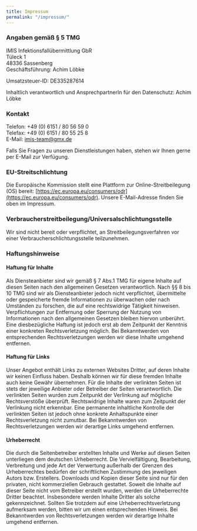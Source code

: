 ```yaml
---
title: Impressum
permalink: "/impressum/"
---
```

### Angaben gemäß § 5 TMG
IMIS Infektionsfallübermittlung GbR   
Tüleck 1   
48336 Sassenberg   
Geschäftsführung: Achim Löbke

[comment]: <> (Handelsregister: **TBD**)   
[comment]: <> (Registergericht: **TBD**)   
Umsatzsteuer-ID: DE335287614

Inhaltlich verantwortlich und AnsprechpartnerIn für den Datenschutz:
Achim Löbke  

### Kontakt
Telefon: +49 (0) 6151 / 80 56 59 0   
Telefax: +49 (0) 6151 / 80 55 25 8   
E-Mail: [&#105;&#109;&#105;&#115;&#045;&#116;&#101;&#097;&#109;&#064;&#103;&#109;&#120;&#046;&#100;&#101;](mailto:&#105;&#109;&#105;&#115;&#045;&#116;&#101;&#097;&#109;&#064;&#103;&#109;&#120;&#046;&#100;&#101;)

Falls Sie Fragen zu unseren Dienstleistungen haben, stehen wir Ihnen gerne per E-Mail zur Verfügung.

[comment]: <> (Bei Fragen im Zusammenhang mit der Erhebung, Verarbeitung oder Nutzung personenbezogener Daten können Sie sich jederzeit an den betrieblichen Beauftragten für den Datenschutz wenden.)   
[comment]: <> (Datenschutzbeauftragter: **TBD**)

### EU-Streitschlichtung
Die Europäische Kommission stellt eine Plattform zur Online-Streitbeilegung (OS) bereit:
[https://ec.europa.eu/consumers/odr](https://ec.europa.eu/consumers/odr).
Unsere E-Mail-Adresse finden Sie oben im Impressum.

### Verbraucherstreitbeilegung/Universalschlichtungsstelle
Wir sind nicht bereit oder verpflichtet, an Streitbeilegungsverfahren vor einer
Verbraucherschlichtungsstelle teilzunehmen.

### Haftungshinweise
#### Haftung für Inhalte
Als Diensteanbieter sind wir gemäß § 7 Abs.1 TMG für eigene Inhalte auf diesen Seiten nach den
allgemeinen Gesetzen verantwortlich. Nach §§ 8 bis 10 TMG sind wir als Diensteanbieter jedoch nicht
verpflichtet, übermittelte oder gespeicherte fremde Informationen zu überwachen oder nach Umständen zu
forschen, die auf eine rechtswidrige Tätigkeit hinweisen.
Verpflichtungen zur Entfernung oder Sperrung der Nutzung von Informationen nach den allgemeinen
Gesetzen bleiben hiervon unberührt. Eine diesbezügliche Haftung ist jedoch erst ab dem Zeitpunkt der
Kenntnis einer konkreten Rechtsverletzung möglich. Bei Bekanntwerden von entsprechenden
Rechtsverletzungen werden wir diese Inhalte umgehend entfernen.

#### Haftung für Links
Unser Angebot enthält Links zu externen Websites Dritter, auf deren Inhalte wir keinen Einfluss haben.
Deshalb können wir für diese fremden Inhalte auch keine Gewähr übernehmen. Für die Inhalte der
verlinkten Seiten ist stets der jeweilige Anbieter oder Betreiber der Seiten verantwortlich. Die verlinkten
Seiten wurden zum Zeitpunkt der Verlinkung auf mögliche Rechtsverstöße überprüft. Rechtswidrige Inhalte
waren zum Zeitpunkt der Verlinkung nicht erkennbar.
Eine permanente inhaltliche Kontrolle der verlinkten Seiten ist jedoch ohne konkrete Anhaltspunkte einer
Rechtsverletzung nicht zumutbar. Bei Bekanntwerden von Rechtsverletzungen werden wir derartige Links
umgehend entfernen.

#### Urheberrecht
Die durch die Seitenbetreiber erstellten Inhalte und Werke auf diesen Seiten unterliegen dem deutschen
Urheberrecht. Die Vervielfältigung, Bearbeitung, Verbreitung und jede Art der Verwertung außerhalb der
Grenzen des Urheberrechtes bedürfen der schriftlichen Zustimmung des jeweiligen Autors bzw. Erstellers.
Downloads und Kopien dieser Seite sind nur für den privaten, nicht kommerziellen Gebrauch gestattet.
Soweit die Inhalte auf dieser Seite nicht vom Betreiber erstellt wurden, werden die Urheberrechte Dritter
beachtet. Insbesondere werden Inhalte Dritter als solche gekennzeichnet. Sollten Sie trotzdem auf eine
Urheberrechtsverletzung aufmerksam werden, bitten wir um einen entsprechenden Hinweis. Bei
Bekanntwerden von Rechtsverletzungen werden wir derartige Inhalte umgehend entfernen.

